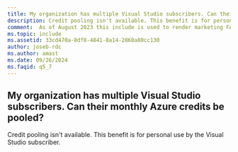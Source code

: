 ```yaml
---
title: My organization has multiple Visual Studio subscribers. Can their monthly Azure credits be pooled?
description: Credit pooling isn't available. This benefit is for personal use by the Visual Studio subscriber.
comment:  As of August 2023 this include is used to render marketing FAQ content for VS Subscriptions in the following portals - VSCom, Manage, and My portals. It was not used for learn.microsoft.com content at that time.  SMEs are Evan Windom and Larissa Crawford of Red Door Collaborative and Sharvari Dighe.
ms.topic: include
ms.assetid: 33cd470a-8df8-4841-8a14-2860a80cc130
author: joseb-rdc
ms.author: amast
ms.date: 09/26/2024
ms.faqid: q5_7
---
```


## My organization has multiple Visual Studio subscribers. Can their monthly Azure credits be pooled?

Credit pooling isn't available. This benefit is for personal use by the Visual Studio subscriber.
